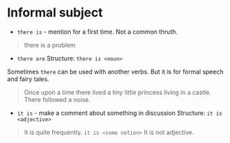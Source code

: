 # Informal subject

- `there is` - mention for a first time. Not a common thruth.
> there is a problem
- `there are`
Structure:
`there is <noun>`

Sometimes `there` can be used with another verbs.
But it is for formal speech and fairy tales.
> Once upon a time there lived a tiny little princess living in a castle.
> There followed a noise.

- `it is` - make a comment about something in discussion
Structure:
`it is <adjective>`
> It is quite frequently.
`it is <some notion>`
> It is not adjective.


